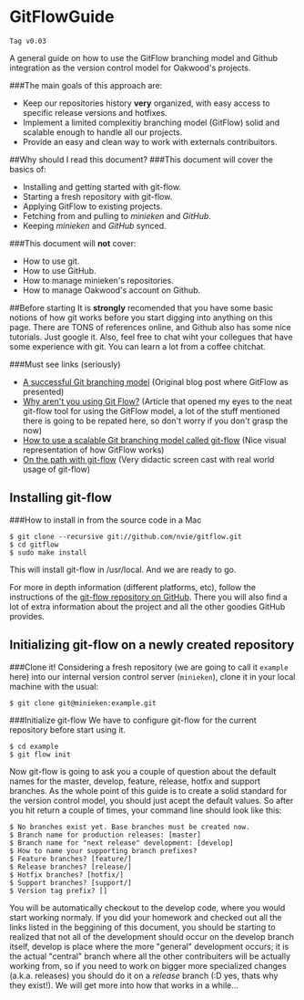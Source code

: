GitFlowGuide
============
`Tag v0.03`

A general guide on how to use the GitFlow branching model and Github integration as the version control model for Oakwood's projects.

###The main goals of this approach are:
* Keep our repositories history **very** organized, with easy access to specific release versions and hotfixes.
* Implement a limited complexitiy branching model (GitFlow) solid and scalable enough to handle all our projects.
* Provide an easy and clean way to work with externals contribuitors.

##Why should I read this document?
###This document will cover the basics of:
* Installing and getting started with git-flow.
* Starting a fresh repository with git-flow.
* Applying GitFlow to existing projects.
* Fetching from and pulling to *minieken* and *GitHub*.
* Keeping *minieken* and *GitHub* synced.

###This document will **not** cover:
* How to use git.
* How to use GitHub.
* How to manage minieken's repositories.
* How to manage Oakwood's account on Github.

##Before starting
It is **strongly** recomended that you have some basic notions of how git works before you start digging into anything on this page.
There are TONS of references online, and Github also has some nice tutorials. Just google it.
Also, feel free to chat wiht your collegues that have some experience with git. You can learn a lot from a coffee chitchat.

###Must see links (seriously)
* [A successful Git branching model](http://nvie.com/posts/a-successful-git-branching-model/) (Original blog post where GitFlow as presented)
* [Why aren't you using Git Flow?](http://jeffkreeftmeijer.com/2010/why-arent-you-using-git-flow/) (Article that opened my eyes to the neat git-flow tool for using the GitFlow model, a lot of the stuff mentioned there is going to be repated here, so don't worry if you don't grasp the now)
* [How to use a scalable Git branching model called git-flow](http://buildamodule.com/video/change-management-and-version-control-deploying-releases-features-and-fixes-with-git-how-to-use-a-scalable-git-branching-model-called-gitflow) (Nice visual representation of how GitFlow works)
* [On the path with git-flow](http://codesherpas.com/screencasts/on_the_path_gitflow.mov) (Very didactic screen cast with real world usage of git-flow)

Installing git-flow
-------------------
###How to install in from the source code in a Mac
````
$ git clone --recursive git://github.com/nvie/gitflow.git
$ cd gitflow
$ sudo make install
````
This will install git-flow in /usr/local. And we are ready to go.

For more in depth information (different platforms, etc), follow the instructions of the [git-flow repository on GitHub](https://github.com/nvie/gitflow). There you will also find a lot of extra information about the project and all the other goodies GitHub provides.

Initializing git-flow on a newly created repository
---------------------------------------------------
###Clone it!
Considering a fresh repository (we are going to call it `example` here) into our internal version control server (`minieken`), clone it in your local machine with the usual:
````
$ git clone git@minieken:example.git
````

###Initialize git-flow
We have to configure git-flow for the current repository before start using it.
````
$ cd example
$ git flow init
````

Now git-flow is going to ask you a couple of question about the default names for the master, develop, feature, release, hotfix and support branches. As the whole point of this guide is to create a solid standard for the version control model, you should just acept the default values.
So after you hit return a couple of times, your command line should look like this:
````
$ No branches exist yet. Base branches must be created now.
$ Branch name for production releases: [master] 
$ Branch name for "next release" development: [develop] 
$ How to name your supporting branch prefixes?
$ Feature branches? [feature/] 
$ Release branches? [release/] 
$ Hotfix branches? [hotfix/] 
$ Support branches? [support/] 
$ Version tag prefix? []
````
You will be automatically checkout to the develop code, where you would start working normaly.
If you did your homework and checked out all the links listed in the beggining of this document, you should be starting to realized that not all of the development should occur on the develop branch itself, develop is place where the more "general" development occurs; it is the actual "central" branch where all the other contribuiters will be actually working from, so if you need to work on bigger more specialized changes (a.k.a. releases) you should do it on a *release* branch (:D yes, thats why they exist!). We will get more into how that works in a while...